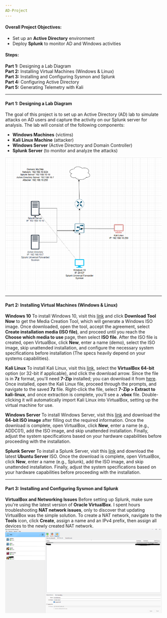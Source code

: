 ```yaml
---
AD-Project
---
```


#### **Overall Project Objectives:**
- Set up an **Active Directory** environment
- Deploy **Splunk** to monitor AD and Windows activities

#### **Steps:**
**Part 1:** Designing a Lab Diagram  
**Part 2:** Installing Virtual Machines (Windows & Linux)  
**Part 3:** Installing and Configuring Sysmon and Splunk  
**Part 4:** Configuring Active Directory  
**Part 5:** Generating Telemetry with Kali 

---

#### **Part 1**: Designing a Lab Diagram
The goal of this project is to set up an Active Directory (AD) lab to simulate attacks on AD users and capture the activity on our Splunk server for analysis. The lab will consist of the following components:
- **Windows Machines** (victims)
- **Kali Linux Machine** (attacker)
- **Windows Server** (Active Directory and Domain Controller)
- **Splunk Server** (to monitor and analyze the attacks)

![Diagram](https://github.com/J4ck3lXploit/Active-Directory-Lab/blob/main/images/Screenshot%202025-02-12%20155412.png)

---

#### **Part 2:** Installing Virtual Machines (Windows & Linux)  

**Windows 10**
To install Windows 10, visit this [link](https://www.microsoft.com/en-ca/software-download/windows10) and click **Download Tool Now** to get the Media Creation Tool, which will generate a Windows ISO image. Once downloaded, open the tool, accept the agreement, select **Create installation media (ISO file)**, and proceed until you reach the **Choose which media to use** page, then select **ISO file**. After the ISO file is created, open VirtualBox, click **New**, enter a name (demo), select the ISO image, skip unattended installation, and configure the necessary system specifications before installation (The specs heavily depend on your systems capabilities).

**Kali Linux**
To install Kali Linux, visit this [link](https://www.kali.org/get-kali/#kali-virtual-machines), select the **VirtualBox 64-bit** option (or 32-bit if applicable), and click the download arrow. Since the file is in **7z** format, you'll need **7-Zip** installed; you can download it from [here](https://www.7-zip.org/). Once installed, open the Kali Linux file, proceed through the prompts, and navigate to the saved **7z** file. Right-click the file, select **7-Zip > Extract to kali-linux**, and once extraction is complete, you’ll see a **.vbox** file. Double-clicking it will automatically import Kali Linux into VirtualBox, setting up the virtual machine for use.

**Windows Server**
To install Windows Server, visit this [link](https://www.microsoft.com/en-us/evalcenter/evaluate-windows-server-2022) and download the **64-bit ISO image** after filling out the required information. Once the download is complete, open VirtualBox, click **New**, enter a name (e.g., ADDC01), add the ISO image, and skip unattended installation. Finally, adjust the system specifications based on your hardware capabilities before proceeding with the installation.

**Splunk Server**
To install a Splunk Server, visit this [link](https://ubuntu.com/) and download the latest **Ubuntu Server** ISO. Once the download is complete, open VirtualBox, click **New**, enter a name (e.g., Splunk), add the ISO image, and skip unattended installation. Finally, adjust the system specifications based on your hardware capabilities before proceeding with the installation.

---

#### **Part 3:** Installing and Configuring Sysmon and Splunk  

**VirtualBox and Networking Issues**
Before setting up Splunk, make sure you're using the latest version of **Oracle VirtualBox**. I spent hours troubleshooting **NAT network issues**, only to discover that updating VirtualBox was the simple solution. To create a NAT network, navigate to the **Tools** icon, click **Create**, assign a name and an IPv4 prefix, then assign all devices to the newly created NAT network.
![NAT](https://github.com/J4ck3lXploit/Active-Directory-Lab/blob/main/images/Screenshot%202025-02-21%20114704.png)


